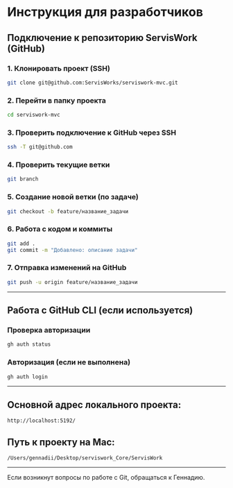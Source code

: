 # Инструкция для разработчиков

## Подключение к репозиторию ServisWork (GitHub)

### 1. Клонировать проект (SSH)
```bash
git clone git@github.com:ServisWorks/serviswork-mvc.git
```

### 2. Перейти в папку проекта
```bash
cd serviswork-mvc
```

### 3. Проверить подключение к GitHub через SSH
```bash
ssh -T git@github.com
```

### 4. Проверить текущие ветки
```bash
git branch
```

### 5. Создание новой ветки (по задаче)
```bash
git checkout -b feature/название_задачи
```

### 6. Работа с кодом и коммиты
```bash
git add .
git commit -m "Добавлено: описание задачи"
```

### 7. Отправка изменений на GitHub
```bash
git push -u origin feature/название_задачи
```

---

## Работа с GitHub CLI (если используется)

### Проверка авторизации
```bash
gh auth status
```

### Авторизация (если не выполнена)
```bash
gh auth login
```

---

## Основной адрес локального проекта:
```
http://localhost:5192/
```

## Путь к проекту на Mac:
```
/Users/gennadii/Desktop/serviswork_Core/ServisWork
```

---

Если возникнут вопросы по работе с Git, обращаться к Геннадию.


